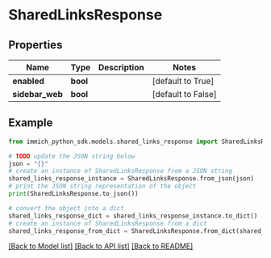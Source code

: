 # SharedLinksResponse


## Properties

Name | Type | Description | Notes
------------ | ------------- | ------------- | -------------
**enabled** | **bool** |  | [default to True]
**sidebar_web** | **bool** |  | [default to False]

## Example

```python
from immich_python_sdk.models.shared_links_response import SharedLinksResponse

# TODO update the JSON string below
json = "{}"
# create an instance of SharedLinksResponse from a JSON string
shared_links_response_instance = SharedLinksResponse.from_json(json)
# print the JSON string representation of the object
print(SharedLinksResponse.to_json())

# convert the object into a dict
shared_links_response_dict = shared_links_response_instance.to_dict()
# create an instance of SharedLinksResponse from a dict
shared_links_response_from_dict = SharedLinksResponse.from_dict(shared_links_response_dict)
```
[[Back to Model list]](../README.md#documentation-for-models) [[Back to API list]](../README.md#documentation-for-api-endpoints) [[Back to README]](../README.md)


